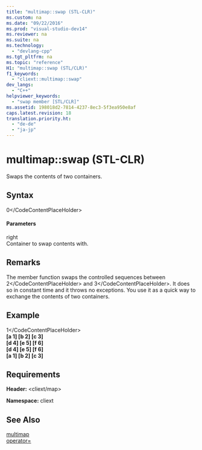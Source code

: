 ```yaml
---
title: "multimap::swap (STL-CLR)"
ms.custom: na
ms.date: "09/22/2016"
ms.prod: "visual-studio-dev14"
ms.reviewer: na
ms.suite: na
ms.technology: 
  - "devlang-cpp"
ms.tgt_pltfrm: na
ms.topic: "reference"
H1: "multimap::swap (STL/CLR)"
f1_keywords: 
  - "cliext::multimap::swap"
dev_langs: 
  - "C++"
helpviewer_keywords: 
  - "swap member [STL/CLR]"
ms.assetid: 198018d2-7814-4237-8ec3-5f3ea950e8af
caps.latest.revision: 18
translation.priority.ht: 
  - "de-de"
  - "ja-jp"
---
```

# multimap::swap (STL-CLR)
Swaps the contents of two containers.  
  
## Syntax  
  
<CodeContentPlaceHolder>0\</CodeContentPlaceHolder>  
#### Parameters  
 right  
 Container to swap contents with.  
  
## Remarks  
 The member function swaps the controlled sequences between <CodeContentPlaceHolder>2\</CodeContentPlaceHolder> and <CodeContentPlaceHolder>3\</CodeContentPlaceHolder>. It does so in constant time and it throws no exceptions. You use it as a quick way to exchange the contents of two containers.  
  
## Example  
  
<CodeContentPlaceHolder>1\</CodeContentPlaceHolder>  
  **[a 1] [b 2] [c 3]**  
 **[d 4] [e 5] [f 6]**  
 **[d 4] [e 5] [f 6]**  
 **[a 1] [b 2] [c 3]**   
## Requirements  
 **Header:** \<cliext/map>  
  
 **Namespace:** cliext  
  
## See Also  
 [multimap](../vs140/multimap--stl-clr-.md)   
 [operator=](../vs140/multimap--operator=--stl-clr-.md)